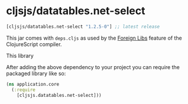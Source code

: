 # cljsjs/datatables.net-select

[](dependency)
```clojure
[cljsjs/datatables.net-select "1.2.5-0"] ;; latest release
```

[](/dependency)

This jar comes with `deps.cljs` as used by the [Foreign Libs][flibs] feature
of the ClojureScript compiler.

This library 

After adding the above dependency to your project
you can require the packaged library like so:

```clojure
(ns application.core
  (:require
    [cljsjs.datatables.net-select]))
```
[flibs]: https://clojurescript.org/reference/packaging-foreign-deps
